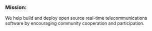 ### Mission: ###
We help build and deploy open source real-time telecommunications software by encouraging community cooperation and participation.
